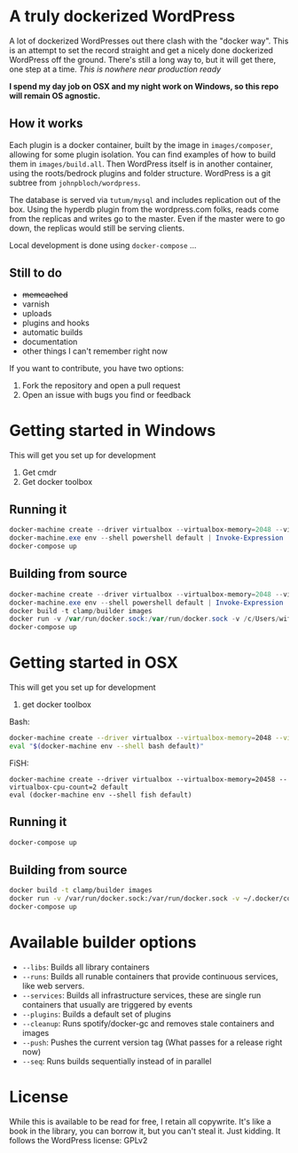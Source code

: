 # A truly dockerized WordPress

A lot of dockerized WordPresses out there clash with the "docker way". This is an attempt to set the record straight and
get a nicely done dockerized WordPress off the ground. There's still a long way to, but it will get there, one step at 
a time. *This is nowhere near production ready*

**I spend my day job on OSX and my night work on Windows, so this repo will remain OS agnostic.** 

## How it works

Each plugin is a docker container, built by the image in `images/composer`, allowing for some plugin isolation. You can
find examples of how to build them in `images/build.all`. Then WordPress itself is in another container, using the 
roots/bedrock plugins and folder structure. WordPress is a git subtree from `johnpbloch/wordpress`.
   
The database is served via `tutum/mysql` and includes replication out of the box. Using the hyperdb plugin from the
wordpress.com folks, reads come from the replicas and writes go to the master. Even if the master were to go down, the
replicas would still be serving clients.

Local development is done using `docker-compose` ...

## Still to do

- ~~memcached~~
- varnish
- uploads
- plugins and hooks
- automatic builds
- documentation
- other things I can't remember right now

If you want to contribute, you have two options:

1. Fork the repository and open a pull request
2. Open an issue with bugs you find or feedback

# Getting started in Windows

This will get you set up for development

1. Get cmdr
1. Get docker toolbox

## Running it

``` powershell
docker-machine create --driver virtualbox --virtualbox-memory=2048 --virtualbox-cpu-count=2 default
docker-machine.exe env --shell powershell default | Invoke-Expression
docker-compose up
```

## Building from source

``` powershell
docker-machine create --driver virtualbox --virtualbox-memory=2048 --virtualbox-cpu-count=2 default
docker-machine.exe env --shell powershell default | Invoke-Expression
docker build -t clamp/builder images
docker run -v /var/run/docker.sock:/var/run/docker.sock -v /c/Users/withi/.docker/config.json:/root/.docker/config.json --rm clamp/builder --runs --plugins --cleanup
docker-compose up
```

# Getting started in OSX

This will get you set up for development

1. get docker toolbox

Bash:
``` bash
docker-machine create --driver virtualbox --virtualbox-memory=2048 --virtualbox-cpu-count=2 default
eval "$(docker-machine env --shell bash default)"
```

FiSH:
``` fish
docker-machine create --driver virtualbox --virtualbox-memory=20458 --virtualbox-cpu-count=2 default
eval (docker-machine env --shell fish default)
```

## Running it

``` bash
docker-compose up
```

## Building from source

``` bash
docker build -t clamp/builder images
docker run -v /var/run/docker.sock:/var/run/docker.sock -v ~/.docker/config.json:/root/.docker/config.json --rm clamp/builder  --cleanup
docker-compose up
```

# Available builder options

- `--libs`: Builds all library containers
- `--runs`: Builds all runable containers that provide continuous services, like web servers.
- `--services`: Builds all infrastructure services, these are single run containers that usually are triggered by events
- `--plugins`: Builds a default set of plugins
- `--cleanup`: Runs spotify/docker-gc and removes stale containers and images
- `--push`: Pushes the current version tag (What passes for a release right now)
- `--seq`: Runs builds sequentially instead of in parallel

# License

While this is available to be read for free, I retain all copywrite. It's like a book in the library, you can borrow it,
but you can't steal it. Just kidding. It follows the WordPress license: GPLv2